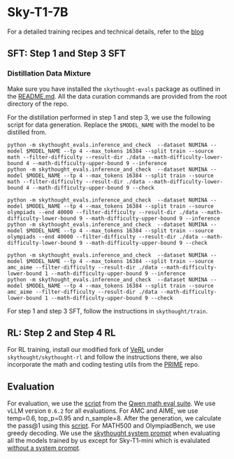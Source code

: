 # Sky-T1-7B
For a detailed training recipes and technical details, refer to the [blog](https://novasky-ai.github.io/posts/sky-t1-7b/)

## SFT: Step 1 and Step 3 SFT
### Distillation Data Mixture
Make sure you have installed the `skythought-evals` package as outlined in the [README.md](/README.md#usage). All the data curation commands are provided from the root directory of the repo.

For the distillation performed in step 1 and step 3, we use the following script for data generation. Replace the `$MODEL_NAME` with the model to be distilled from.
```shell
python -m skythought_evals.inference_and_check  --dataset NUMINA --model $MODEL_NAME --tp 4 --max_tokens 16384 --split train --source math --filter-difficulty --result-dir ./data --math-difficulty-lower-bound 4 --math-difficulty-upper-bound 9 --inference
python -m skythought_evals.inference_and_check  --dataset NUMINA --model $MODEL_NAME --tp 4 --max_tokens 16384 --split train --source math --filter-difficulty --result-dir ./data --math-difficulty-lower-bound 4 --math-difficulty-upper-bound 9 --check

python -m skythought_evals.inference_and_check  --dataset NUMINA --model $MODEL_NAME --tp 4 --max_tokens 16384 --split train --source olympiads --end 40000 --filter-difficulty --result-dir ./data --math-difficulty-lower-bound 9 --math-difficulty-upper-bound 9 --inference
python -m skythought_evals.inference_and_check  --dataset NUMINA --model $MODEL_NAME --tp 4 --max_tokens 16384 --split train --source olympiads --end 40000 --filter-difficulty --result-dir ./data --math-difficulty-lower-bound 9 --math-difficulty-upper-bound 9 --check

python -m skythought_evals.inference_and_check  --dataset NUMINA --model $MODEL_NAME --tp 4 --max_tokens 16384 --split train --source amc_aime --filter-difficulty --result-dir ./data --math-difficulty-lower-bound 1 --math-difficulty-upper-bound 9 --inference
python -m skythought_evals.inference_and_check  --dataset NUMINA --model $MODEL_NAME --tp 4 --max_tokens 16384 --split train --source amc_aime --filter-difficulty --result-dir ./data --math-difficulty-lower-bound 1 --math-difficulty-upper-bound 9 --check
```
For step 1 and step 3 SFT, follow the instructions in `skythought/train`.

## RL: Step 2 and Step 4 RL
For RL training, install our modified fork of [VeRL](https://github.com/volcengine/verl) under `skythought/skythought-rl` and follow the instructions there, we also incorporate the math and coding testing utils from the [PRIME](https://github.com/PRIME-RL/PRIME) repo.

## Evaluation
For evaluation, we use the [script](https://github.com/QwenLM/Qwen2.5-Math/blob/main/evaluation/sh/eval.sh) from the [Qwen math eval suite](https://github.com/QwenLM/Qwen2.5-Math/tree/main/evaluation). We use vLLM version `0.6.2` for all evaluations. For AMC and AIME, we use temp=0.6, top_p=0.95 and n_sample=8. After the generation, we calculate the pass@1 using this [script](https://github.com/NovaSky-AI/SkyThought/tree/main/skythought/scripts/qwen_eval_bon.py). For MATH500 and OlympiadBench, we use greedy decoding. We use the [skythought system prompt](https://github.com/NovaSky-AI/SkyThought/blob/main/skythought/skythought_evals/models/model_configs.yaml) when evaluating all the models trained by us except for Sky-T1-mini which is evalulated [without a system prompt](https://huggingface.co/deepseek-ai/DeepSeek-R1-Distill-Qwen-7B#usage-recommendations).